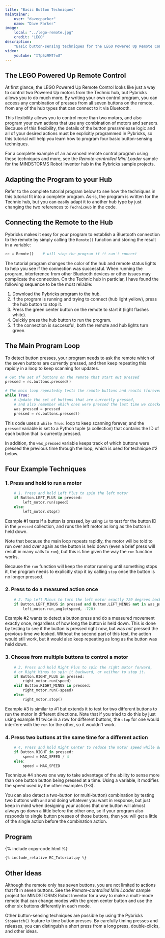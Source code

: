 ```yaml
---
title: "Basic Button Techniques"
maintainer:
    user: "davecparker"
    name: "Dave Parker"
image:
    local: "../lego-remote.jpg"
    credit: "LEGO"
description:
    "Basic button-sensing techniques for the LEGO Powered Up Remote Control"
video:
    youtube: "ITp5z9MTfwU"
---
```


## The LEGO Powered Up Remote Control

At first glance, the LEGO Powered Up Remote Control looks like just a 
way to control two Powered Up motors from the Technic hub, but Pybricks 
allows you to do much more. By writing your own control program, you can 
access any combination of presses from all seven buttons on the remote, from any 
of the hub types that can connect to it via Bluetooth.

This flexibility allows you to control more than two motors, and also program 
your own actions that use any combination of motors and sensors. Because of
this flexibility, the details of the button press/release logic and all of your 
desired actions must be explicitly programmed in Pybricks, so this tutorial will 
help you learn how to program four basic button-sensing techniques.

For a complete example of an advanced remote control program using these techniques
and more, see the *Remote-controlled Mini Loader* sample for the MINDSTORMS 
Robot Inventor hub in the Pybricks sample projects.

## Adapting the Program to your Hub

Refer to the complete tutorial program below to see how the techniques in this 
tutorial fit into a complete program. As-is, the program is written for the Technic
hub, but you can easily adapt it to another hub type by just changing the two 
references to ``TechnicHub`` in the code.

## Connecting the Remote to the Hub

Pybricks makes it easy for your program to establish a Bluetooth connection 
to the remote by simply calling the ``Remote()`` function and storing the 
result in a variable:

```python
rc = Remote()    # will stop the program if it can't connect
```
The tutorial program changes the color of the hub and remote status lights to
help you see if the connection was successful. When running the program, 
interference from other Bluetooth devices or other issues may complicate 
the connection. On the Technic hub in particlar, I have found the following 
sequence to be the most reliable:
1. Download the Pybricks program to the hub.
2. If the program is running and trying to connect (hub light yellow), 
press the hub button to stop it. 
3. Press the green center button on the remote to start it (light flashes white).
4. Quickly press the hub button to run the program.
5. If the connection is successful, both the remote and hub lights turn green. 

## The Main Program Loop

To detect button presses, your program needs to ask the remote which of the 
seven buttons are currently pressed, and then keep repeating this rapidly in
a loop to keep scanning for updates. 

```python
# Get the set of buttons on the remote that start out pressed 
pressed = rc.buttons.pressed()

# The main loop repeatedly tests the remote buttons and reacts (forever)
while True:
    # Update the set of buttons that are currently pressed,
    # and also remember which ones were pressed the last time we checked.
    was_pressed = pressed
    pressed = rc.buttons.pressed()
```

This code uses a ``while True:`` loop to keep scanning forever, 
and the ``pressed`` variable is set to a Python tuple (a collection) 
that contains the ID of each button that is currently pressed.

In addition, the ``was_pressed`` variable keeps track of which buttons 
were pressed the previous time through the loop, which is used for 
technique #2 below.  

## Four Example Techniques

### 1. Press and hold to run a motor

```python
    # 1. Press and hold Left Plus to spin the left motor
    if Button.LEFT_PLUS in pressed:
        left_motor.run(speed)
    else:
        left_motor.stop()
```

Example #1 tests if a button is pressed, by using ``in`` to test for 
the button ID in the ``pressed`` collection, and runs the left motor as long 
as the button is held down. 

Note that because the main loop repeats rapidly, the motor will be told to 
run over and over again as the button is held down (even a brief press will 
result in many calls to ``run``), but this is fine given the way the ``run`` 
function works.

Because the ``run`` function will keep the motor running until something 
stops it, the program needs to explicitly stop it by calling ``stop`` once
the button is no longer pressed. 

### 2. Press to do a measured action once 

```python
    # 2. Tap Left Minus to turn the left motor exactly 720 degrees backwards
    if Button.LEFT_MINUS in pressed and Button.LEFT_MINUS not in was_pressed:
        left_motor.run_angle(speed, -720)
```

Example #2 wants to detect a button press and do a measured movement exactly
once, regardless of how long the button is held down. This is done by testing
to see if the button is pressed right now, but was *not* pressed the previous
time we looked. Without the second part of this test, the action would still 
work, but it would also keep repeating as long as the button was held down.

### 3. Choose from multiple buttons to control a motor

```python
    # 3. Press and hold Right Plus to spin the right motor forward,
    # or Right Minus to spin it backward, or neither to stop it.
    if Button.RIGHT_PLUS in pressed:
        right_motor.run(speed)
    elif Button.RIGHT_MINUS in pressed:
        right_motor.run(-speed)
    else:
        right_motor.stop()
```

Example #3 is similar to #1 but extends it to test for two different buttons
to run the motor in different directions. Note that if you tried to do this
by just using example #1 twice in a row for different buttons, the ``stop``
for one would interfere with the ``run`` for the other, so it wouldn't work.

### 4. Press two buttons at the same time for a different action

```python
    # 4. Press and hold Right Center to reduce the motor speed while doing 1-3
    if Button.RIGHT in pressed:
        speed = MAX_SPEED / 4
    else:
        speed = MAX_SPEED
```

Technique #4 shows one way to take advantage of the ability to sense more than
one button button being pressed at a time. Using a variable, it modifies the
speed used by the other examples (1-3).

You can also detect a two-button (or multi-button) combination by testing 
two buttons with ``and`` and doing whatever you want in response, but just 
keep in mind when designing your actions that one button will almost always 
go down a little before the other one, so if your program also responds to single
button presses of those buttons, then you will get a little of the single
action before the combination action. 

## Program

{% include copy-code.html %}
```python
{% include_relative RC_Tutorial.py %}
```

## Other Ideas

Although the remote only has seven buttons, you are not limited to actions 
that fit in seven buttons. See the *Remote-controlled Mini Loader* sample project
for MINDSTORMS Robot Inventor for a way to make a multi-mode remote that can
change modes with the green center button and use the other six buttons 
differently in each mode.

Other button-sensing techniques are possible by using the Pybricks 
``StopWatch()`` feature to time button presses. By carefully timing presses
and releases, you can distinguish a short press from a long press, double-clicks, 
and other ideas. 
